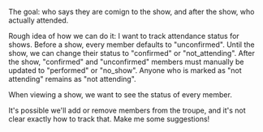 The goal: who says they are comign to the show, and after the show, who actually attended.

Rough idea of how we can do it: I want to track attendance status for shows. Before a show, every member defaults to "unconfirmed". Until the show, we can change their status to "confirmed" or "not_attending". After the show, "confirmed" and "unconfirmed" members must manually be updated to "performed" or "no_show". Anyone who is marked as "not attending" remains as "not attending".

When viewing a show, we want to see the status of every member.

It's possible we'll add or remove members from the troupe, and it's not clear exactly how to track that. Make me some suggestions!